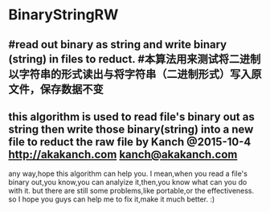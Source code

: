 # BinaryStringRW
#read out binary as string and write binary (string) in files to reduct.
#本算法用来测试将二进制以字符串的形式读出与将字符串（二进制形式）写入原文件，保存数据不变
------------------------------
this algorithm is used to read file's binary out as string then write those binary(string) into a new file to reduct the raw file
by Kanch @2015-10-4
http://akakanch.com
kanch@akakanch.com
---------------------------------------
any way,hope this algorithm can help you.
I mean,when you read a file's binary out,you know,you can analyize it,then,you know what can you do with it.
but there are still some problems,like portable,or the effectiveness.
so I hope you guys can help me to fix it,make it much better. :)
